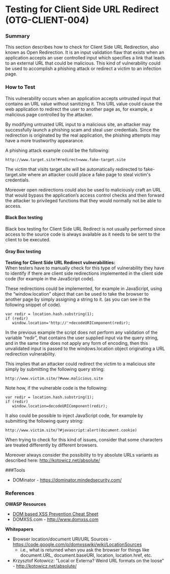 # Testing for Client Side URL Redirect (OTG-CLIENT-004)


### Summary
This section describes how to check for Client Side URL Redirection, also known as Open Redirection. It is an input validation flaw that exists when an application accepts an user controlled input which specifies a link that leads to an external URL that could be malicious. This kind of vulnerability could be used to accomplish a phishing attack or redirect a victim to an infection page.


### How to Test
This vulnerability occurs when an application accepts untrusted input that contains an URL value without sanitizing it. This URL value could cause the web application to redirect the user to another page as, for example, a malicious page controlled by the attacker.


By modifying untrusted URL input to a malicious site, an attacker may successfully launch a phishing scam and steal user credentials. Since the redirection is originated by the real application, the phishing attempts may have a more trustworthy appearance.


A phishing attack example could be the following:
<br>
```
http://www.target.site?#redirect=www.fake-target.site
```


The victim that visits target.site will be automatically redirected to fake-target.site where an attacker could place a fake page to steal victim's credentials.


Moreover open redirections could also be used to maliciously craft an URL that would bypass the application’s access control checks and then forward the attacker to privileged functions that they would normally not be able to access.


#### Black Box testing
Black box testing for Client Side URL Redirect is not usually performed since access to the source code is always available as it needs to be sent to the client to be executed.
<br>

#### Gray Box testing
**Testing for Client Side URL Redirect vulnerabilities:**<br>
When testers have to manually check for this type of vulnerability they have to identify if there are client side redirections implemented in the client side code (for example in the JavaScript code).
<br>

These redirections could be implemented, for example in JavaScript, using the “window.location” object that can be used to take the browser to another page by simply assigning a string to it. (as you can see in the following snippet of code).
```
var redir = location.hash.substring(1);
if (redir)
   window.location='http://'+decodeURIComponent(redir);
```


In the previous example the script does not perform any validation of the variable “redir”, that contains the user supplied input via the query string, and in the same time does not apply any form of encoding, then this unvalidated input is passed to the windows.location object originating a URL redirection vulnerability.


This implies that an attacker could redirect the victim to a malicious site simply by submitting the following query string:
```
http://www.victim.site/?#www.malicious.site
```


Note how, if the vulnerable code is the following:
```
var redir = location.hash.substring(1);
if (redir)
   window.location=decodeURIComponent(redir);
```


It also could be possible to inject JavaScript code, for example by submitting the following query string:
```
http://www.victim.site/?#javascript:alert(document.cookie)
```
When trying to check for this kind of issues, consider that some characters are treated differently by different browsers.
<br>

Moreover always consider the possibility to try absolute URLs variants as described here: http://kotowicz.net/absolute/
<br>


###Tools
* DOMinator - https://dominator.mindedsecurity.com/

### References
**OWASP Resources**
* [DOM based XSS Prevention Cheat Sheet](https://www.owasp.org/index.php/DOM_based_XSS_Prevention_Cheat_Sheet)
* DOMXSS.com - http://www.domxss.com


**Whitepapers**<br>
* Browser location/document URI/URL Sources - https://code.google.com/p/domxsswiki/wiki/LocationSources
    - i.e., what is returned when you ask the browser for things like document.URL, document.baseURI, location, location.href, etc.
* Krzysztof Kotowicz: "Local or Externa? Weird URL formats on the loose" - http://kotowicz.net/absolute/
